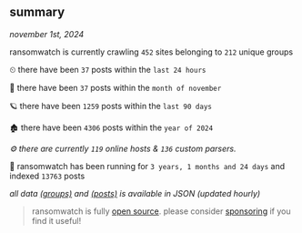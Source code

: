 
## summary
_november 1st, 2024_

ransomwatch is currently crawling `452` sites belonging to `212` unique groups

⏲ there have been `37` posts within the `last 24 hours`

🦈 there have been `37` posts within the `month of november`

🪐 there have been `1259` posts within the `last 90 days`

🏚 there have been `4306` posts within the `year of 2024`

_⚙️ there are currently `119` online hosts & `136` custom parsers._

🦕 ransomwatch has been running for `3 years, 1 months and 24 days` and indexed `13763` posts

_all data  [(groups)](http://ransomwhat.telemetry.ltd/groups) and [(posts)](http://ransomwhat.telemetry.ltd/posts) is available in JSON (updated hourly)_

> ransomwatch is fully [open source](https://github.com/joshhighet/ransomwatch#ransomwatch--). please consider [sponsoring](https://github.com/sponsors/joshhighet) if you find it useful!
